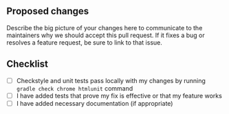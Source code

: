 ## Proposed changes
Describe the big picture of your changes here to communicate to the maintainers why we should accept this pull request.
If it fixes a bug or resolves a feature request, be sure to link to that issue.

## Checklist
- [ ] Checkstyle and unit tests pass locally with my changes by running `gradle check chrome htmlunit` command
- [ ] I have added tests that prove my fix is effective or that my feature works
- [ ] I have added necessary documentation (if appropriate)